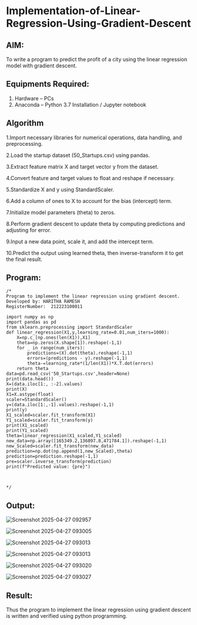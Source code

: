 # Implementation-of-Linear-Regression-Using-Gradient-Descent

## AIM:
To write a program to predict the profit of a city using the linear regression model with gradient descent.

## Equipments Required:
1. Hardware – PCs
2. Anaconda – Python 3.7 Installation / Jupyter notebook

## Algorithm
1.Import necessary libraries for numerical operations, data handling, and preprocessing.

2.Load the startup dataset (50_Startups.csv) using pandas.

3.Extract feature matrix X and target vector y from the dataset.

4.Convert feature and target values to float and reshape if necessary.

5.Standardize X and y using StandardScaler.

6.Add a column of ones to X to account for the bias (intercept) term.

7.Initialize model parameters (theta) to zeros.

8.Perform gradient descent to update theta by computing predictions and adjusting for error.

9.Input a new data point, scale it, and add the intercept term.

10.Predict the output using learned theta, then inverse-transform it to get the final result.
## Program:
```
/*
Program to implement the linear regression using gradient descent.
Developed by: HARITHA RAMESH
RegisterNumber:  212223100011

import numpy as np
import pandas as pd
from sklearn.preprocessing import StandardScaler
def linear_regression(X1,y,learning_rate=0.01,num_iters=1000):
    X=np.c_[np.ones(len(X1)),X1]
    theta=np.zeros(X.shape[1]).reshape(-1,1)
    for _ in range(num_iters):
        predictions=(X).dot(theta).reshape(-1,1)
        errors=(predictions - y).reshape(-1,1)
        theta-=learning_rate*(1/len(X1))*X.T.dot(errors)
    return theta
data=pd.read_csv('50_Startups.csv',header=None)
print(data.head())
X=(data.iloc[1:, :-2].values)
print(X)
X1=X.astype(float)
scaler=StandardScaler()
y=(data.iloc[1:,-1].values).reshape(-1,1)
print(y)
X1_scaled=scaler.fit_transform(X1)
Y1_scaled=scaler.fit_transform(y)
print(X1_scaled)
print(Y1_scaled)
theta=linear_regression(X1_scaled,Y1_scaled)
new_data=np.array([165349.2,136897.8,471784.1]).reshape(-1,1)
new_Scaled=scaler.fit_transform(new_data)
prediction=np.dot(np.append(1,new_Scaled),theta)
prediction=prediction.reshape(-1,1)
pre=scaler.inverse_transform(prediction)
print(f"Predicted value: {pre}")



*/
```

## Output:

![Screenshot 2025-04-27 092957](https://github.com/user-attachments/assets/d0518211-0ab1-4410-861b-54049b09b23d)

![Screenshot 2025-04-27 093005](https://github.com/user-attachments/assets/6da9712e-212a-4c64-9f4d-f22364828fa7)

![Screenshot 2025-04-27 093013](https://github.com/user-attachments/assets/2007f814-b828-44de-ad13-14dd30841a10)

![Screenshot 2025-04-27 093013](https://github.com/user-attachments/assets/9f64a2cc-050f-496d-ba1b-e6722f7805cb)

![Screenshot 2025-04-27 093020](https://github.com/user-attachments/assets/3945eb6c-cb92-4514-b6a1-5b5e34433ded)

![Screenshot 2025-04-27 093027](https://github.com/user-attachments/assets/6e9c7b7d-d8ac-480a-852a-a2850e2a99e4)


## Result:
Thus the program to implement the linear regression using gradient descent is written and verified using python programming.
